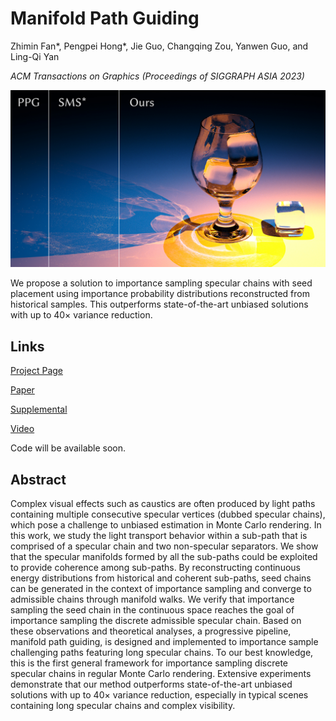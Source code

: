 # Manifold Path Guiding

Zhimin Fan*, Pengpei Hong*, Jie Guo, Changqing Zou, Yanwen Guo, and Ling-Qi Yan

_ACM Transactions on Graphics (Proceedings of SIGGRAPH ASIA 2023)_

![ManifoldPG_teaser_720p](img/ManifoldPG_teaser_720p.jpg)

We propose a solution to importance sampling specular chains with seed placement using importance probability distributions reconstructed from historical samples. 
This outperforms state-of-the-art unbiased solutions with up to 40× variance reduction.

## Links

[Project Page](https://zhiminfan.work/manifoldPG.html)

[Paper](https://zhiminfan.work/paper/ManifoldPG_Sept28.pdf)

[Supplemental](https://sites.cs.ucsb.edu/~lingqi/publications/supplementary_siga23mpg.zip)

[Video](https://sites.cs.ucsb.edu/~lingqi/publications/video_siga23mpg.mp4)

Code will be available soon.

## Abstract

Complex visual effects such as caustics are often produced by light paths containing multiple consecutive specular vertices (dubbed specular chains), which pose a challenge to unbiased estimation in Monte Carlo rendering. In this work, we study the light transport behavior within a sub-path that is comprised of a specular chain and two non-specular separators. We show that the specular manifolds formed by all the sub-paths could be exploited to provide coherence among sub-paths. By reconstructing continuous energy distributions from historical and coherent sub-paths, seed chains can be generated in the context of importance sampling and converge to admissible chains through manifold walks. We verify that importance sampling the seed chain in the continuous space reaches the goal of importance sampling the discrete admissible specular chain. Based on these observations and theoretical analyses, a progressive pipeline, manifold path guiding, is designed and implemented to importance sample challenging paths featuring long specular chains. To our best knowledge, this is the first general framework for importance sampling discrete specular chains in regular Monte Carlo rendering. Extensive experiments demonstrate that our method outperforms state-of-the-art unbiased solutions with up to 40× variance reduction, especially in typical scenes containing long specular chains and complex visibility.

